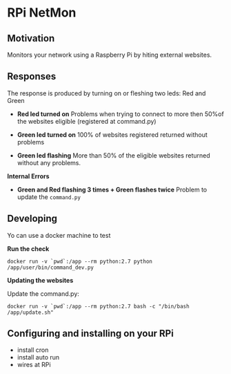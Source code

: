# RPi NetMon



## Motivation

Monitors your network using a Raspberry Pi by hiting external websites.




## Responses

The response is produced by turning on or fleshing two leds: Red and Green

- __Red led turned on__ Problems when trying to connect to more then 50%of the websites eligible (registered at command.py)

- __Green led turned on__ 100% of websites registered returned without problems

- __Green led flashing__ More than 50% of the eligible websites returned without any problems.


__Internal Errors__

- __Green and Red flashing 3 times + Green flashes twice__ Problem to update the ```command.py```






## Developing

Yo can use a docker machine to test

__Run the check__

	docker run -v `pwd`:/app --rm python:2.7 python /app/user/bin/command_dev.py






__Updating the websites__

Update the command.py:

	docker run -v `pwd`:/app --rm python:2.7 bash -c "/bin/bash /app/update.sh"






## Configuring and installing on your RPi


- install cron
- install auto run
- wires at RPi 

